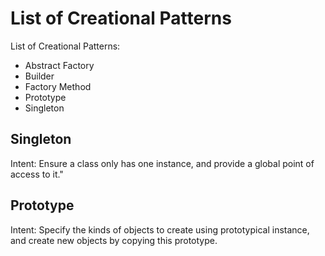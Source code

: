 # List of Creational Patterns

List of Creational Patterns:

- Abstract Factory
- Builder
- Factory Method
- Prototype
- Singleton

## Singleton

Intent: Ensure a class only has one instance, and provide a global point of access to it."

## Prototype

Intent: Specify the kinds of objects to create using prototypical instance, and create new objects by copying this prototype.
